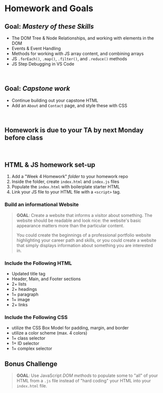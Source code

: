 # Homework and Goals

## Goal: _Mastery of these Skills_

- The DOM Tree & Node Relationships, and working with elements in the DOM
- Events & Event Handling
- Methods for working with JS array content, and combining arrays
- JS `.forEach()`, `.map()`, `.filter()`, and `.reduce()` methods
- JS Step Debugging in VS Code

<br>

## Goal: _Capstone work_

- Continue building out your capstone HTML
- Add an `About` and `Contact` page, and style these with CSS

<br>

## Homework is due to your TA by next Monday before class

<br>

## HTML & JS homework set-up

1. Add a "Week 4 Homework" _folder_ to your homework repo
2. Inside the folder, create `index.html` and `index.js` files
3. Populate the `index.html` with boilerplate starter HTML
4. Link your JS file to your HTML file with a `<script>` tag.

### Build an informational Website

> **GOAL**: Create a website that informs a visitor about something. The website should be readable and look nice: the website's basic appearance matters more than the particular content.
>
> You could create the beginnings of a professional portfolio website highlighting your career path and skills, or you could create a website that simply displays information about something you are interested in.

### Include the Following HTML

- Updated title tag
- Header, Main, and Footer sections
- 2+ lists
- 2+ headings
- 1+ paragraph
- 1+ image
- 2+ links

### Include the Following CSS

- utilize the CSS Box Model for padding, margin, and border
- utilize a color scheme (max. 4 colors)
- 1+ class selector
- 1+ ID selector
- 1+ complex selector

## Bonus Challenge

> **GOAL**: Use JavaScript _DOM methods_ to populate some to "all" of your HTML from a `.js` file instead of "hard coding" your HTML into your `index.html` file.
